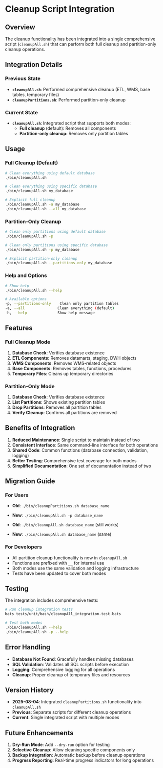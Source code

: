 # Cleanup Script Integration

## Overview

The cleanup functionality has been integrated into a single comprehensive script (`cleanupAll.sh`) that can perform both full cleanup and partition-only cleanup operations.

## Integration Details

### Previous State

- **`cleanupAll.sh`**: Performed comprehensive cleanup (ETL, WMS, base tables, temporary files)
- **`cleanupPartitions.sh`**: Performed partition-only cleanup

### Current State

- **`cleanupAll.sh`**: Integrated script that supports both modes:
  - **Full cleanup** (default): Removes all components
  - **Partition-only cleanup**: Removes only partition tables

## Usage

### Full Cleanup (Default)

```bash
# Clean everything using default database
./bin/cleanupAll.sh

# Clean everything using specific database
./bin/cleanupAll.sh my_database

# Explicit full cleanup
./bin/cleanupAll.sh -a my_database
./bin/cleanupAll.sh --all my_database
```

### Partition-Only Cleanup

```bash
# Clean only partitions using default database
./bin/cleanupAll.sh -p

# Clean only partitions using specific database
./bin/cleanupAll.sh -p my_database

# Explicit partition-only cleanup
./bin/cleanupAll.sh --partitions-only my_database
```

### Help and Options

```bash
# Show help
./bin/cleanupAll.sh --help

# Available options
-p, --partitions-only    Clean only partition tables
-a, --all               Clean everything (default)
-h, --help              Show help message
```

## Features

### Full Cleanup Mode

1. **Database Check**: Verifies database existence
2. **ETL Components**: Removes datamarts, staging, DWH objects
3. **WMS Components**: Removes WMS-related objects
4. **Base Components**: Removes tables, functions, procedures
5. **Temporary Files**: Cleans up temporary directories

### Partition-Only Mode

1. **Database Check**: Verifies database existence
2. **List Partitions**: Shows existing partition tables
3. **Drop Partitions**: Removes all partition tables
4. **Verify Cleanup**: Confirms all partitions are removed

## Benefits of Integration

1. **Reduced Maintenance**: Single script to maintain instead of two
2. **Consistent Interface**: Same command-line interface for both operations
3. **Shared Code**: Common functions (database connection, validation, logging)
4. **Better Testing**: Comprehensive test coverage for both modes
5. **Simplified Documentation**: One set of documentation instead of two

## Migration Guide

### For Users

- **Old**: `./bin/cleanupPartitions.sh database_name`
- **New**: `./bin/cleanupAll.sh -p database_name`

- **Old**: `./bin/cleanupAll.sh database_name` (still works)
- **New**: `./bin/cleanupAll.sh database_name` (same)

### For Developers

- All partition cleanup functionality is now in `cleanupAll.sh`
- Functions are prefixed with `__` for internal use
- Both modes use the same validation and logging infrastructure
- Tests have been updated to cover both modes

## Testing

The integration includes comprehensive tests:

```bash
# Run cleanup integration tests
bats tests/unit/bash/cleanupAll_integration.test.bats

# Test both modes
./bin/cleanupAll.sh --help
./bin/cleanupAll.sh -p --help
```

## Error Handling

- **Database Not Found**: Gracefully handles missing databases
- **SQL Validation**: Validates all SQL scripts before execution
- **Logging**: Comprehensive logging for all operations
- **Cleanup**: Proper cleanup of temporary files and resources

## Version History

- **2025-08-04**: Integrated `cleanupPartitions.sh` functionality into `cleanupAll.sh`
- **Previous**: Separate scripts for different cleanup operations
- **Current**: Single integrated script with multiple modes

## Future Enhancements

1. **Dry-Run Mode**: Add `--dry-run` option for testing
2. **Selective Cleanup**: Allow cleaning specific components only
3. **Backup Integration**: Automatic backup before cleanup operations
4. **Progress Reporting**: Real-time progress indicators for long operations
